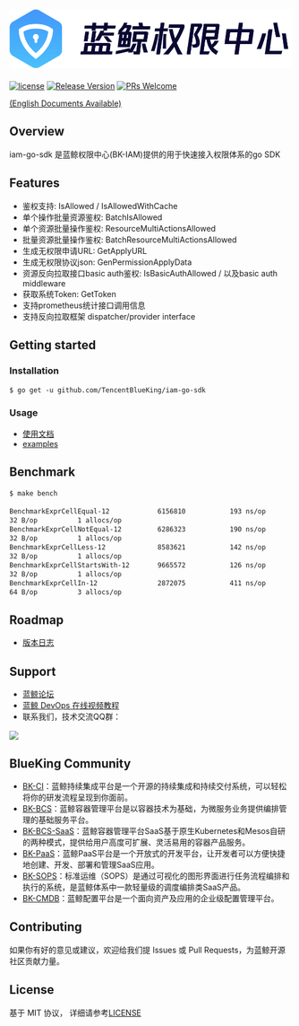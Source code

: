 ![](docs/resource/img/bk_iam_zh.png)
---

[![license](https://img.shields.io/badge/license-MIT-brightgreen.svg?style=flat)](https://github.com/TencentBlueKing/iam-go-sdk/blob/master/LICENSE.txt) [![Release Version](https://img.shields.io/badge/release-0.0.4-brightgreen.svg)](https://github.com/TencentBlueKing/iam-go-sdk/releases) [![PRs Welcome](https://img.shields.io/badge/PRs-welcome-brightgreen.svg)](https://github.com/TencentBlueKing/iam-go-sdk/pulls)

[(English Documents Available)](readme_en.md)

## Overview

iam-go-sdk 是蓝鲸权限中心(BK-IAM)提供的用于快速接入权限体系的go SDK

## Features

- 鉴权支持: IsAllowed / IsAllowedWithCache
- 单个操作批量资源鉴权: BatchIsAllowed
- 单个资源批量操作鉴权: ResourceMultiActionsAllowed
- 批量资源批量操作鉴权: BatchResourceMultiActionsAllowed
- 生成无权限申请URL: GetApplyURL
- 生成无权限协议json: GenPermissionApplyData
- 资源反向拉取接口basic auth鉴权: IsBasicAuthAllowed  / 以及basic auth middleware
- 获取系统Token: GetToken
- 支持prometheus统计接口调用信息
- 支持反向拉取框架 dispatcher/provider interface

## Getting started

### Installation

```
$ go get -u github.com/TencentBlueKing/iam-go-sdk
```

### Usage

- [使用文档](docs/usage.md)
- [examples](examples/)

## Benchmark

```
$ make bench

BenchmarkExprCellEqual-12         	 6156810	       193 ns/op	      32 B/op	       1 allocs/op
BenchmarkExprCellNotEqual-12      	 6286323	       190 ns/op	      32 B/op	       1 allocs/op
BenchmarkExprCellLess-12          	 8583621	       142 ns/op	      32 B/op	       1 allocs/op
BenchmarkExprCellStartsWith-12    	 9665572	       126 ns/op	      32 B/op	       1 allocs/op
BenchmarkExprCellIn-12            	 2872075	       411 ns/op	      64 B/op	       3 allocs/op
```


## Roadmap

- [版本日志](release.md)

## Support

- [蓝鲸论坛](https://bk.tencent.com/s-mart/community)
- [蓝鲸 DevOps 在线视频教程](https://cloud.tencent.com/developer/edu/major-100008)
- 联系我们，技术交流QQ群：

<img src="https://github.com/Tencent/bk-PaaS/raw/master/docs/resource/img/bk_qq_group.png" width="250" hegiht="250" align=center />


## BlueKing Community

- [BK-CI](https://github.com/Tencent/bk-ci)：蓝鲸持续集成平台是一个开源的持续集成和持续交付系统，可以轻松将你的研发流程呈现到你面前。
- [BK-BCS](https://github.com/Tencent/bk-bcs)：蓝鲸容器管理平台是以容器技术为基础，为微服务业务提供编排管理的基础服务平台。
- [BK-BCS-SaaS](https://github.com/Tencent/bk-bcs-saas)：蓝鲸容器管理平台SaaS基于原生Kubernetes和Mesos自研的两种模式，提供给用户高度可扩展、灵活易用的容器产品服务。
- [BK-PaaS](https://github.com/Tencent/bk-PaaS)：蓝鲸PaaS平台是一个开放式的开发平台，让开发者可以方便快捷地创建、开发、部署和管理SaaS应用。
- [BK-SOPS](https://github.com/Tencent/bk-sops)：标准运维（SOPS）是通过可视化的图形界面进行任务流程编排和执行的系统，是蓝鲸体系中一款轻量级的调度编排类SaaS产品。
- [BK-CMDB](https://github.com/Tencent/bk-cmdb)：蓝鲸配置平台是一个面向资产及应用的企业级配置管理平台。

## Contributing

如果你有好的意见或建议，欢迎给我们提 Issues 或 Pull Requests，为蓝鲸开源社区贡献力量。

## License

基于 MIT 协议， 详细请参考[LICENSE](LICENSE.txt)
